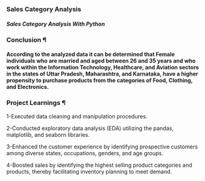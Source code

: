 ### Sales Category Analysis
##### Sales Category Analysis With Python 

### Conclusion ¶

#### According to the analyzed data it can be determined that Female individuals who are married and aged between 26 and 35 years and who work within the Information Technology, Healthcare, and Aviation sectors in the states of Uttar Pradesh, Maharashtra, and Karnataka, have a higher propensity to purchase products from the categories of Food, Clothing, and Electronics.


### Project Learnings ¶

1-Executed data cleaning and manipulation procedures.

2-Conducted exploratory data analysis (EDA) utilizing the pandas, matplotlib, and seaborn libraries.

3-Enhanced the customer experience by identifying prospective customers among diverse states, occupations, genders, and age groups.

4-Boosted sales by identifying the highest selling product categories and products, thereby facilitating inventory planning to meet demand.




